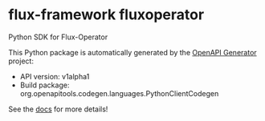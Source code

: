 # flux-framework fluxoperator

Python SDK for Flux-Operator

This Python package is automatically generated by the [OpenAPI Generator](https://openapi-generator.tech) project:

- API version: v1alpha1
- Build package: org.openapitools.codegen.languages.PythonClientCodegen

See the [docs](https://github.com/flux-framework/flux-operator/tree/main/sdk/python/v1alpha1/docs) for more details!
